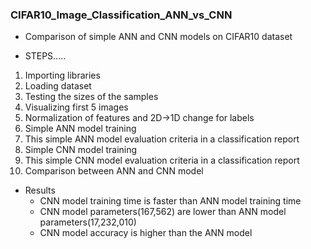 ### CIFAR10_Image_Classification_ANN_vs_CNN
  * Comparison of simple ANN and CNN models on CIFAR10 dataset
  
  * STEPS.....
  1. Importing libraries
  2. Loading dataset
  3. Testing the sizes of the samples
  4. Visualizing first 5 images
  5. Normalization of features and 2D->1D change for labels
  6. Simple ANN model training
  7. This simple ANN model evaluation criteria in a classification report
  8. Simple CNN model training
  9. This simple CNN model evaluation criteria in a classification report
  10. Comparison between ANN and CNN model
  
  * Results
    - CNN model training time is faster than ANN model training time
    - CNN model parameters(167,562) are lower than ANN model parameters(17,232,010)
    - CNN model accuracy is higher than the ANN model
